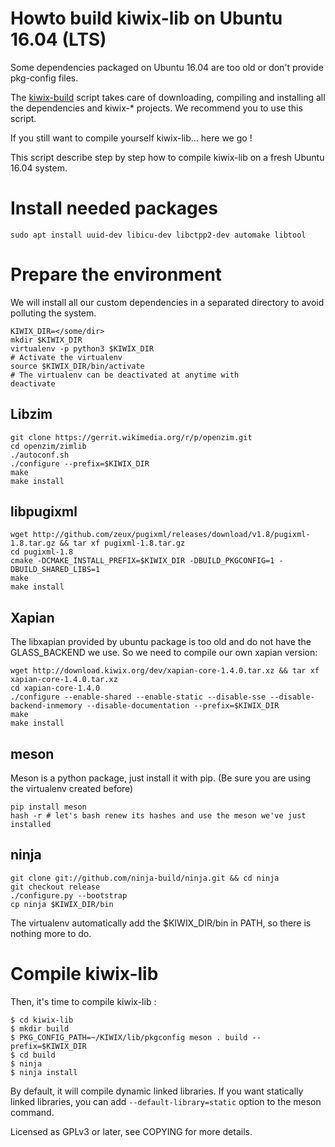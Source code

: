 Howto build kiwix-lib on Ubuntu 16.04 (LTS)
===========================================

Some dependencies packaged on Ubuntu 16.04 are too old or don't provide
pkg-config files.

The [kiwix-build](https://github.com/kiwix/kiwix-build) script takes care of
downloading, compiling and installing all the dependencies and kiwix-* projects.
We recommend you to use this script.

If you still want to compile yourself kiwix-lib... here we go !

This script describe step by step how to compile kiwix-lib on a fresh
Ubuntu 16.04 system.

# Install needed packages

```
sudo apt install uuid-dev libicu-dev libctpp2-dev automake libtool
```

# Prepare the environment

We will install all our custom dependencies in a separated directory to avoid
polluting the system.

```
KIWIX_DIR=</some/dir>
mkdir $KIWIX_DIR
virtualenv -p python3 $KIWIX_DIR
# Activate the virtualenv
source $KIWIX_DIR/bin/activate
# The virtualenv can be deactivated at anytime with
deactivate
```

## Libzim

```
git clone https://gerrit.wikimedia.org/r/p/openzim.git
cd openzim/zimlib
./autoconf.sh
./configure --prefix=$KIWIX_DIR
make
make install
```

## libpugixml

```
wget http://github.com/zeux/pugixml/releases/download/v1.8/pugixml-1.8.tar.gz && tar xf pugixml-1.8.tar.gz
cd pugixml-1.8
cmake -DCMAKE_INSTALL_PREFIX=$KIWIX_DIR -DBUILD_PKGCONFIG=1 -DBUILD_SHARED_LIBS=1
make
make install
```

## Xapian

The libxapian provided by ubuntu package is too old and do not have the GLASS_BACKEND we use.
So we need to compile our own xapian version:

```
wget http://download.kiwix.org/dev/xapian-core-1.4.0.tar.xz && tar xf xapian-core-1.4.0.tar.xz
cd xapian-core-1.4.0
./configure --enable-shared --enable-static --disable-sse --disable-backend-inmemory --disable-documentation --prefix=$KIWIX_DIR
make
make install
```

## meson

Meson is a python package, just install it with pip.
(Be sure you are using the virtualenv created before)

```
pip install meson
hash -r # let's bash renew its hashes and use the meson we've just installed
```

## ninja

```
git clone git://github.com/ninja-build/ninja.git && cd ninja
git checkout release
./configure.py --bootstrap
cp ninja $KIWIX_DIR/bin
```

The virtualenv automatically add the $KIWIX_DIR/bin in PATH, so there
is nothing more to do.


# Compile kiwix-lib


Then, it's time to compile kiwix-lib :

```
$ cd kiwix-lib
$ mkdir build
$ PKG_CONFIG_PATH=~/KIWIX/lib/pkgconfig meson . build --prefix=$KIWIX_DIR
$ cd build
$ ninja
$ ninja install
```

By default, it will compile dynamic linked libraries.
If you want statically linked libraries, you can add `--default-library=static`
option to the meson command.

Licensed as GPLv3 or later, see COPYING for more details.
